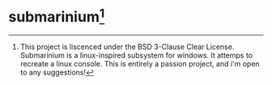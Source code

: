 # submarinium[^1]
[^1]: This project is liscenced under the BSD 3-Clause Clear License.
Submarinium is a linux-inspired subsystem for windows. It attemps to recreate a linux console. This is entirely a passion project, and i'm open to any suggestions!
